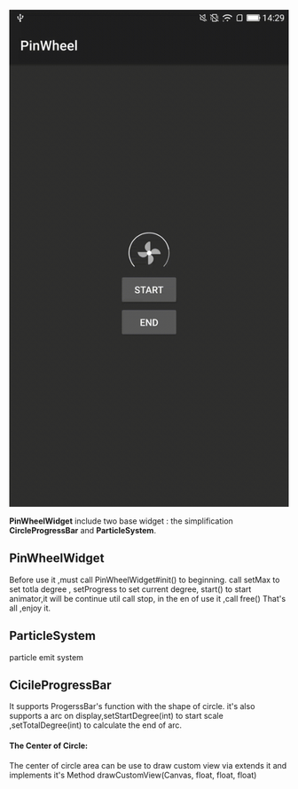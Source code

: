![PinWheel](./captures/device-2017-05-15-142922.gif)

**PinWheelWidget** include two base widget : the simplification **CircleProgressBar** and **ParticleSystem**.

## PinWheelWidget
 Before use it ,must call PinWheelWidget#init() to beginning. call setMax to set totla degree , setProgress to set current degree, start() to start animator,it will be continue util call stop, in the en of use it ,call free()
That's all ,enjoy it.

## ParticleSystem
particle emit system

## CicileProgressBar

It supports ProgerssBar's function with the shape of circle.
it's also supports a arc on display,setStartDegree(int) to start scale ,setTotalDegree(int) to calculate the end of arc.
#### The Center of Circle:
 The center of circle area can be use to draw custom view via extends it and implements it's Method drawCustomView(Canvas, float, float, float)


